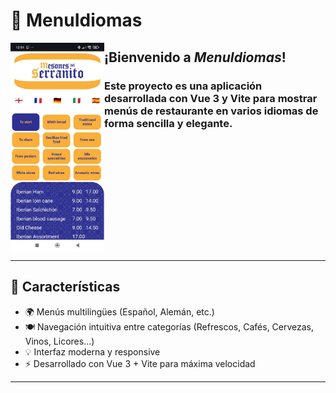 # 📱 MenuIdiomas

<img src="img/Foto-movil.jpeg" alt="imagen en móvil" width="150" align="left" />

## **¡Bienvenido a _MenuIdiomas_!**

### Este proyecto es una aplicación desarrollada con **Vue 3** y **Vite** para mostrar menús de restaurante en varios idiomas de forma sencilla y elegante.

<br clear="left"/>

---

## 🚀 Características

- 🌍 Menús multilingües (Español, Alemán, etc.)
- 🍽️ Navegación intuitiva entre categorías (Refrescos, Cafés, Cervezas, Vinos, Licores...)
- 💡 Interfaz moderna y responsive
- ⚡️ Desarrollado con Vue 3 + Vite para máxima velocidad

---
